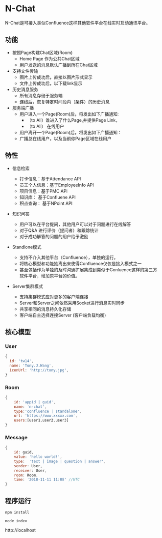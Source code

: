 # N-Chat

N-Chat是可接入类似Confluence这样其他软件平台在线实时互动通讯平台。

## 功能

* 按照Page构建Chat区域(Room)
  * Home Page 作为公共Chat区域
  * 用户发送的消息默认广播到所在Chat区域
* 支持文件传输
  * 图片上传成功后，直接以图片形式显示
  * 文件上传成功后，以下载link显示
* 历史消息服务
  * 所有消息存储于服务端
  * 连线后，恢复特定时间段内（条件）的历史消息
* 服务端广播
  * 用户进入一个Page(Room)后，将发出如下广播通知: 
    * （to All）谁进入了什么Page,并提供Page Link，
    * （to All） 在线用户
  * 用户离开一个Page(Room)后，将发出如下广播通知：
  * 广播总在线用户，以及当前你Page区域在线用户

## 特性

* 信息检索
    * 打卡信息：基于Attendance API
    * 员工个人信息：基于EmployeeInfo API
    * 项目信息：基于PMC API
    * 知识库： 基于Confluene API
    * 积点查询： 基于NPoint API

* 知识问答
    * 用户可以在平台提问，其他用户可以对于问题进行在线解答
    * 对于Q&A 进行评价（提问者）和跟踪统计
    * 对于成功解答的问题的用户给予激励 

* Standlone模式
    * 支持不介入其他平台（Confluence），单独的运行。
    * 将核心模型和功能抽离出来使得Confluence仅仅是接入模式之一
    * 甚至包括作为单独的及时沟通扩展集成到类似于Conluence这样的第三方软件平台，增加原平台的价值。

* Server集群模式
    * 支持集群模式应对更多的客户端连接
    * Server和Server之间依然采用Socket进行消息实时同步
    * 共享相同的消息持久化存储
    * 客户端自主选择连接Server (客户端负载均衡) 

## 核心模型

### User
```javascript
{
  id: 'tw14',
  name: 'Tony.J.Wang',
  iconUrl: 'http://tony.jpg',
}
```
### Room
```javascript
{
    id: 'appid | guid',
    name: 'n-chat',
    type:'confluence | standalone',
    url: 'https://www.xxxxx.com',
    users:[user1,user2,user3]
}
```
### Message
```javascript
{
    id: guid,
    value: 'hello world!',
    type:  'text | image | question | answer', 
    sender: User,
    receiver: User,
    room: Room,
    time: '2018-11-11 11:08' //UTC
}
```

## 程序运行

```
npm install
```

```
node index
```

http://localhost
